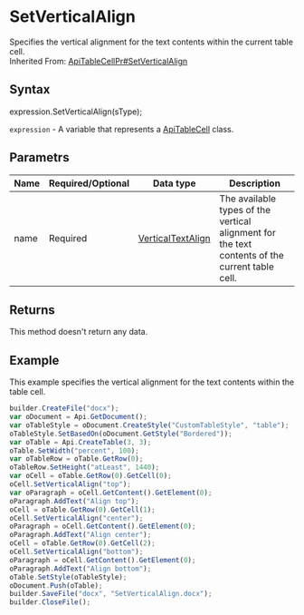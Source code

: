 # SetVerticalAlign

Specifies the vertical alignment for the text contents within the current table cell.<br>Inherited From: [ApiTableCellPr#SetVerticalAlign](../../ApiTableCellPr/Methods/SetVerticalAlign.md)

## Syntax

expression.SetVerticalAlign(sType);

`expression` - A variable that represents a [ApiTableCell](../ApiTableCell.md) class.

## Parametrs

| **Name** | **Required/Optional** | **Data type** | **Description** |
| ------------- | ------------- | ------------- | ------------- |
| name | Required | [VerticalTextAlign](../../../Enumerations/VerticalTextAlign.md) | The available types of the vertical alignment for the text contents of the current table cell. |

## Returns

This method doesn't return any data.

## Example

This example specifies the vertical alignment for the text contents within the table cell.

```javascript
builder.CreateFile("docx");
var oDocument = Api.GetDocument();
var oTableStyle = oDocument.CreateStyle("CustomTableStyle", "table");
oTableStyle.SetBasedOn(oDocument.GetStyle("Bordered"));
var oTable = Api.CreateTable(3, 3);
oTable.SetWidth("percent", 100);
var oTableRow = oTable.GetRow(0);
oTableRow.SetHeight("atLeast", 1440);
var oCell = oTable.GetRow(0).GetCell(0);
oCell.SetVerticalAlign("top");
var oParagraph = oCell.GetContent().GetElement(0);
oParagraph.AddText("Align top");
oCell = oTable.GetRow(0).GetCell(1);
oCell.SetVerticalAlign("center");
oParagraph = oCell.GetContent().GetElement(0);
oParagraph.AddText("Align center");
oCell = oTable.GetRow(0).GetCell(2);
oCell.SetVerticalAlign("bottom");
oParagraph = oCell.GetContent().GetElement(0);
oParagraph.AddText("Align bottom");
oTable.SetStyle(oTableStyle);
oDocument.Push(oTable);
builder.SaveFile("docx", "SetVerticalAlign.docx");
builder.CloseFile();
```